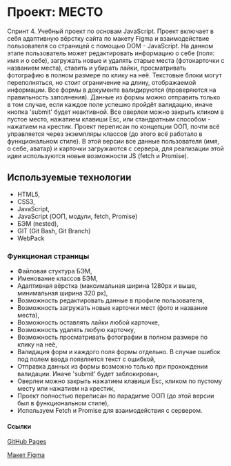 # Проект: МЕСТО

Спринт 4. Учебный проект по основам JavaScript. Проект включает в себя адаптивную вёрстку сайта по макету Figma и взаимодействие пользователя со страницей с помощью DOM - JavaScript. На данном этапе пользователь может редактировать информацию о себе (поля: имя и о себе), загружать новые и удалять старые места (фотокарточки с названием места), ставить и убирать лайки, просматривать фотографию в полном размере по клику на неё. Текстовые блоки могут переполняться, но стоит ограничение на длину, отображаемой информации. Все формы в документе валидируются (проверяются на правильность заполнения). Данные из формы можно отправить только в 
том случае, если каждое поле успешно пройдёт валидацию, иначе кнопка 'submit' будет неактивной. Все оверлеи можно закрыть кликом 
в пустое место, нажатием клавиши Esc, или стандратным способом - нажатием на крестик. Проект переписан по концепции ООП, почти всё управляется через экземпляры классов (до этого всё работало в функциональном стиле). В этой версии все данные пользователя (имя, о себе, аватар) и карточки загружаются с сервера, для реализации этой идеи используются новые возможности JS (fetch и Promise).

## Используемые технологии
- HTML5,
- CSS3,
- JavaScript,
- JavaScript (ООП, модули, fetch, Promise)
- БЭМ (nested),
- GIT (Git Bash, Git Branch)
- WebPack

### Функционал страницы
- Файловая стуктура БЭМ,
- Именование классов БЭМ,
- Адаптивная вёрстка (максимальная ширина 1280px и выше, минимальная ширина 320 px),
- Возможность редактировать данные в профиле пользователя,
- Возможность загружать новые карточки мест (фото и название места),
- Возможность оставлять лайки любой карточке,
- Возможность удалять любую карточку,
- Возможность просматривать фотографии в полном размере по клику на неё,
- Валидация форм и каждого поля формы отдельно. В случае ошибок под полем ввода появляется текст с ошибкой,
- Отправка данных из формы возможно только при прохождении валидации. Иначе 'submit' будет заблокирован,
- Оверлеи можно закрыть нажатием клавиши Esc, кликом по пустому месту или нажатием на крестик,
- Проект полностью переписан по парадигме ООП (до этой версии был в функциональном стиле),
- Используем Fetch и Promise для взаимодействия с сервером.

#### Ссылки
[GitHub Pages](https://iloveyouamerica.github.io/mesto "GitHub Pages")

[Макет Figma](https://www.figma.com/file/2cn9N9jSkmxD84oJik7xL7/JavaScript.-Sprint-4?node-id=0%3A1 "Макет Figma")
